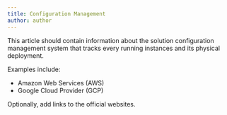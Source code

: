```yaml
---
title: Configuration Management
author: author
---
```


This article should contain information about the solution configuration management system that tracks every running instances and its physical deployment.

Examples include:

* Amazon Web Services (AWS)
* Google Cloud Provider (GCP)

Optionally, add links to the official websites.
